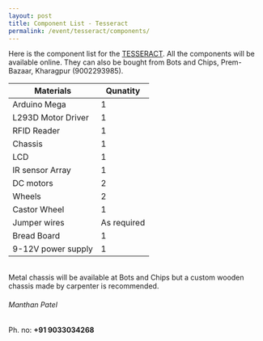 ```yaml
---
layout: post
title: Component List - Tesseract
permalink: /event/tesseract/components/
---
```

Here is the component list for the [TESSERACT](/tutorial/event/tesseract/). All the components will be available online. They can also be bought from Bots and Chips, Prem-Bazaar, Kharagpur (9002293985).

| Materials                                         | Qunatity    |
|---------------------------------------------------|-------------|
|Arduino Mega                                       | 1           |
|L293D Motor Driver                                 | 1           |
|RFID Reader                                        | 1           |
|Chassis                                            | 1           |
|LCD                                                | 1           |
|IR sensor Array                                    | 1           |
|DC motors                                          | 2           |
|Wheels                                             | 2           |
|Castor Wheel                                       | 1           |
|Jumper wires                                       | As required |
|Bread Board                                        | 1           |
|9-12V power supply                                 | 1           |

<br>
Metal chassis will be available at Bots and Chips but a custom wooden chassis made by carpenter is recommended.

###### Manthan Patel

Ph. no: **+91 9033034268**

